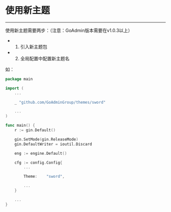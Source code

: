 # 使用新主题
---

使用新主题需要两步：（注意：GoAdmin版本需要在v1.0.3以上）

- 1. 引入新主题包
- 2. 全局配置中配置新主题名

如：

```go
package main

import (
	...

	_ "github.com/GoAdminGroup/themes/sword"

    ...
)

func main() {
	r := gin.Default()

	gin.SetMode(gin.ReleaseMode)
	gin.DefaultWriter = ioutil.Discard

	eng := engine.Default()

	cfg := config.Config{
		...

		Theme:    "sword",

        ...
	}

    ...
}
```